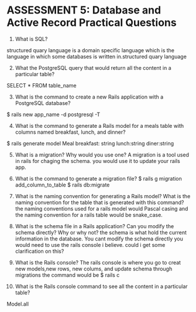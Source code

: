 # ASSESSMENT 5: Database and Active Record Practical Questions

1. What is SQL?

structured quary language is a domain specific language which is the language in which some databases is written in.structured quary language 

2. What the PostgreSQL query that would return all the content in a particular table?

SELECT * FROM table_name

3. What is the command to create a new Rails application with a PostgreSQL database?

$ rails new app_name -d postgresql -T

4. What is the command to generate a Rails model for a meals table with columns named breakfast, lunch, and dinner?

$ rails generate model Meal breakfast: string lunch:string diner:string


5. What is a migration? Why would you use one?
A migration is a tool used in rails for chaging the schema. you would use it to update your rails app.


6. What is the command to generate a migration file?
$ rails g migration add_column_to_table 
$ rails db:migrate 

7. What is the naming convention for generating a Rails model? What is the naming convention for the table that is generated with this command? the naming conventions used for a rails model would Pascal casing and the naming convention for a rails table would be snake_case. 



8. What is the schema file in a Rails application? Can you modify the schema directly? Why or why not?
 the schema is what hold the current information in the database. You cant modify the schema directly you would need to use the rails console i believe. 
 could i get some clarification on this? 


9. What is the Rails console?
The rails console is where you go to creat new models,new rows, new colums, and update schema through migrations the command would be 
$ rails c



10. What is the Rails console command to see all the content in a particular table?

Model.all 